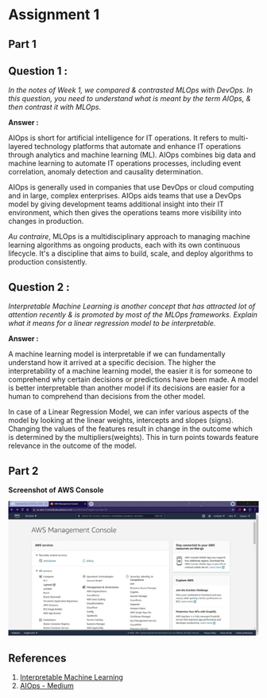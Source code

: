 # Assignment 1
## __Part 1__
__Question 1 :__
---
*In the notes of Week 1, we compared & contrasted MLOps with DevOps. In this question, you need to understand what is meant by the term AIOps, & then contrast it with MLOps.*

__Answer :__

AIOps is short for artificial intelligence for IT operations. It refers to multi-layered technology platforms that automate and enhance IT operations through analytics and machine learning (ML). AIOps combines big data and machine learning to automate IT operations processes, including event correlation, anomaly detection and causality determination.

AIOps is generally used in companies that use DevOps or cloud computing and in large, complex enterprises. AIOps aids teams that use a DevOps model by giving development teams additional insight into their IT environment, which then gives the operations teams more visibility into changes in production.

*Au contraire*, MLOps is a multidisciplinary approach to managing machine learning algorithms as ongoing products, each with its own continuous lifecycle. It's a discipline that aims to build, scale, and deploy algorithms to production consistently.


__Question 2 :__
---
*Interpretable Machine Learning is another concept that has attracted lot of attention recently & is promoted by most of the MLOps frameworks. Explain what it means for a linear regression model to be interpretable.*

__Answer :__

A machine learning model is interpretable if we can fundamentally understand how it arrived at a specific decision. The higher the interpretability of a machine learning model, the easier it is for someone to comprehend why certain decisions or predictions have been made. A model is better interpretable than another model if its decisions are easier for a human to comprehend than decisions from the other model.

In case of a Linear Regression Model, we can infer various aspects of the model by looking at the linear weights, intercepts and slopes (signs). Changing the values of the features result in change in the outcome which is determined by the multipliers(weights). This in turn points towards feature relevance in the outcome of the model.




## __Part 2__
**Screenshot of AWS Console**

![Amazon Web Services Console](AWSConsole.jpg)

## References 
1. [Interpretable Machine Learning](https://christophm.github.io/interpretable-ml-book/)
2. [AIOps - Medium](https://daffodilsw.medium.com/understanding-aiops-and-its-benefits-for-it-operations-b622e8a71124)

